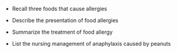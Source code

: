 - Recall three foods that cause allergies

- Describe the presentation of food allergies

- Summarize the treatment of food allergy

- List the nursing management of anaphylaxis caused by peanuts